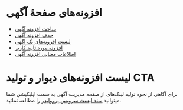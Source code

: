 # افزونه‌های صفحهٔ آگهی

- [ساخت افزونه آگهی](./create.md)
- [حذف افزونه آگهی](./delete.md)
- [لیست افزونه‌های یک آگهی](./list.md)
- [افزونه مورد تایید کاربر](./approved_addon.md)
- [اطلاعات معنایی افزونه آگهی](./semantic.md)

# لیست افزونه‌های دیوار و تولید CTA

برای آگاهی از نحوه تولید لینک‌های از صفحه مدیریت آگهی به سمت اپلیکیشن شما میتوانید
[سند لیست سرویس پرووایدر](./list_service_providers.md)
 را مطالعه نمائید.
